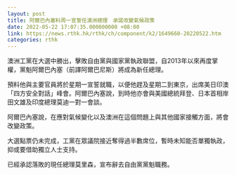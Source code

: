```yaml
---
layout: post
title: 阿爾巴內塞料周一宣誓任澳洲總理　承諾改變氣候政策
date: 2022-05-22 17:07:35.000000000 +08:00
link: https://news.rthk.hk/rthk/ch/component/k2/1649660-20220522.htm
categories: rthk
---
```


澳洲工黨在大選中勝出，擊敗自由黨與國家黨執政聯盟，自2013年以來再度掌權，黨魁阿爾巴內塞（前譯阿爾巴尼斯）將成為新任總理。

預料他與主要官員將於星期一宣誓就職，以便他趕及星期二到東京，出席美日印澳「四方安全對話」峰會。阿爾巴內塞說，到時他亦會與美國總統拜登、日本首相岸田文雄及印度總理莫迪一對一會談。

阿爾巴內塞說，在應對氣候變化以及澳洲在這個問題上與其他國家接觸方面，將會改變政策。

大選點票仍未完成，工黨在眾議院接近奪得過半數席位，暫時未知能否單獨執政，抑或要借助獨立人士支持。

已經承認落敗的現任總理莫里森，宣布辭去自由黨黨魁職務。
